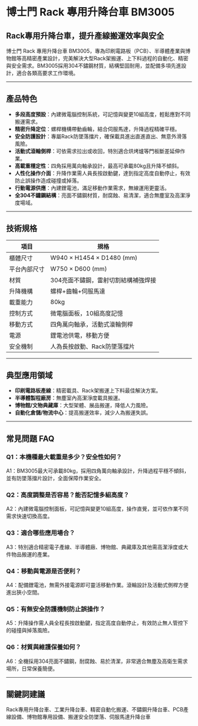 # 博士門 Rack 專用升降台車 BM3005

## Rack專用升降台車，提升產線搬運效率與安全

博士門 Rack 專用升降台車 BM3005，專為印刷電路板（PCB）、半導體產業與博物館等高精密產業設計，完美解決大型Rack架搬運、上下料過程的自動化、精密與安全需求。BM3005採用304不鏽鋼材質，結構堅固耐用，並配備多項先進設計，適合各類高要求工作環境。

---

## 產品特色

- **多段高度預設**：內建微電腦控制系統，可記憶與變更10組高度，輕鬆應對不同搬運需求。
- **精密升降定位**：螺桿機構帶動齒輪，結合伺服馬達，升降過程精確平穩。
- **安全防護設計**：專屬Rack防墜落擋片，確保載具進出直進直出、無意外滑落風險。
- **活動式滾輪側桿**：可依需求拉出或收回，特別適合烘烤爐等門板斷差延伸作業。
- **高載重穩定性**：四角採用萬向軸承設計，最高可承載80kg且升降不傾斜。
- **人性化操作介面**：升降作業需人員長按啟動鍵，達到指定高度自動停止，有效防止誤操作造成碰撞或掉落。
- **行動電源供應**：內建鋰電池，滿足移動作業需求，無線運用更靈活。
- **全304不鏽鋼結構**：亮面不鏽鋼材質，耐腐蝕、易清潔，適合無塵室及高潔淨度場域。

---

## 技術規格

| 項目              | 規格                                   |
|-------------------|----------------------------------------|
| 櫃體尺寸          | W940 × H1454 × D1480 (mm)              |
| 平台內部尺寸      | W750 × D600 (mm)                       |
| 材質              | 304亮面不鏽鋼，雷射切割結構補強焊接    |
| 升降機構          | 螺桿+齒輪+伺服馬達                     |
| 載重能力          | 80kg                                   |
| 控制方式          | 微電腦面板，10組高度記憶                |
| 移動方式          | 四角萬向軸承，活動式滾輪側桿           |
| 電源              | 鋰電池供電，移動方便                    |
| 安全機制          | 人為長按啟動、Rack防墜落擋片           |

---

## 典型應用領域

- **印刷電路板產線**：精密載具、Rack架搬運上下料最佳解決方案。
- **半導體製程廠房**：無塵室內高潔淨度載具搬運。
- **博物館/文物典藏庫**：大型架體、展品搬運，降低人力風險。
- **自動化倉儲/物流中心**：提高搬運效率，減少人為搬運失誤。

---

## 常見問題 FAQ

### Q1：本機種最大載重是多少？安全性如何？
A1：BM3005最大可承載80kg，採用四角萬向軸承設計，升降過程平穩不傾斜，並有防墜落擋片設計，全面保障作業安全。

### Q2：高度調整是否容易？能否記憶多組高度？
A2：內建微電腦控制面板，可記憶與變更10組高度，操作直覺，並可依作業不同需求快速切換高度。

### Q3：適合哪些應用場合？
A3：特別適合精密電子產線、半導體廠、博物館、典藏庫及其他需高潔淨度或大件物品搬運的產業。

### Q4：移動與電源是否便利？
A4：配備鋰電池，無需外接電源即可靈活移動作業。滾輪設計及活動式側桿方便進出狹小空間。

### Q5：有無安全防護機制防止誤操作？
A5：升降操作需人員全程長按啟動鍵，指定高度自動停止，有效防止無人管控下的碰撞與掉落風險。

### Q6：材質與維護保養如何？
A6：全機採用304亮面不鏽鋼，耐腐蝕、易於清潔，非常適合無塵及高衛生需求場所，日常保養簡便。

---

## 關鍵詞建議

Rack專用升降台車、工業升降台車、精密自動化搬運、不鏽鋼升降台車、PCB產線設備、博物館專用設備、搬運安全防墜落、伺服馬達升降台車